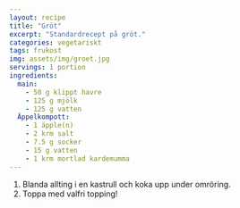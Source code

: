 ```yaml
---
layout: recipe
title: "Gröt"
excerpt: "Standardrecept på gröt."
categories: vegetariskt
tags: frukost
img: assets/img/groet.jpg
servings: 1 portion
ingredients:
  main:
    - 50 g klippt havre
    - 125 g mjölk
    - 125 g vatten
  Äppelkompott:
    - 1 äpple(n)
    - 2 krm salt
    - 7.5 g socker
    - 15 g vatten
    - 1 krm mortlad kardemumma
---
```


1. Blanda allting i en kastrull och koka upp under omröring.
2. Toppa med valfri topping!

